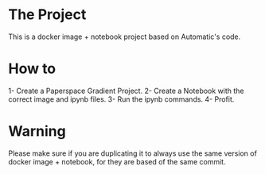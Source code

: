 # The Project
This is a docker image + notebook project based on Automatic's code.

# How to
1- Create a Paperspace Gradient Project.
2- Create a Notebook with the correct image and ipynb files.
3- Run the ipynb commands.
4- Profit.

# Warning
Please make sure if you are duplicating it to always use the same version of docker image + notebook, for they are based of the same commit.